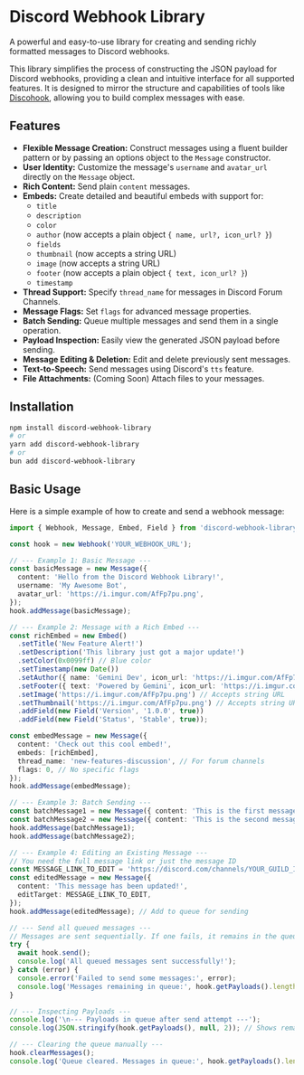# Discord Webhook Library

A powerful and easy-to-use library for creating and sending richly formatted messages to Discord webhooks.

This library simplifies the process of constructing the JSON payload for Discord webhooks, providing a clean and intuitive interface for all supported features. It is designed to mirror the structure and capabilities of tools like [Discohook](https://discohook.org/), allowing you to build complex messages with ease.

## Features

- **Flexible Message Creation:** Construct messages using a fluent builder pattern or by passing an options object to the `Message` constructor.
- **User Identity:** Customize the message's `username` and `avatar_url` directly on the `Message` object.
- **Rich Content:** Send plain `content` messages.
- **Embeds:** Create detailed and beautiful embeds with support for:
  - `title`
  - `description`
  - `color`
  - `author` (now accepts a plain object `{ name, url?, icon_url? }`)
  - `fields`
  - `thumbnail` (now accepts a string URL)
  - `image` (now accepts a string URL)
  - `footer` (now accepts a plain object `{ text, icon_url? }`)
  - `timestamp`
- **Thread Support:** Specify `thread_name` for messages in Discord Forum Channels.
- **Message Flags:** Set `flags` for advanced message properties.
- **Batch Sending:** Queue multiple messages and send them in a single operation.
- **Payload Inspection:** Easily view the generated JSON payload before sending.
- **Message Editing & Deletion:** Edit and delete previously sent messages.
- **Text-to-Speech:** Send messages using Discord's `tts` feature.
- **File Attachments:** (Coming Soon) Attach files to your messages.

## Installation

```bash
npm install discord-webhook-library
# or
yarn add discord-webhook-library
# or
bun add discord-webhook-library
```

## Basic Usage

Here is a simple example of how to create and send a webhook message:

```typescript
import { Webhook, Message, Embed, Field } from 'discord-webhook-library';

const hook = new Webhook('YOUR_WEBHOOK_URL');

// --- Example 1: Basic Message ---
const basicMessage = new Message({
  content: 'Hello from the Discord Webhook Library!',
  username: 'My Awesome Bot',
  avatar_url: 'https://i.imgur.com/AfFp7pu.png',
});
hook.addMessage(basicMessage);

// --- Example 2: Message with a Rich Embed ---
const richEmbed = new Embed()
  .setTitle('New Feature Alert!')
  .setDescription('This library just got a major update!')
  .setColor(0x0099ff) // Blue color
  .setTimestamp(new Date())
  .setAuthor({ name: 'Gemini Dev', icon_url: 'https://i.imgur.com/AfFp7pu.png' }) // Accepts plain object
  .setFooter({ text: 'Powered by Gemini', icon_url: 'https://i.imgur.com/AfFp7pu.png' }) // Accepts plain object
  .setImage('https://i.imgur.com/AfFp7pu.png') // Accepts string URL
  .setThumbnail('https://i.imgur.com/AfFp7pu.png') // Accepts string URL
  .addField(new Field('Version', '1.0.0', true))
  .addField(new Field('Status', 'Stable', true));

const embedMessage = new Message({
  content: 'Check out this cool embed!',
  embeds: [richEmbed],
  thread_name: 'new-features-discussion', // For forum channels
  flags: 0, // No specific flags
});
hook.addMessage(embedMessage);

// --- Example 3: Batch Sending ---
const batchMessage1 = new Message({ content: 'This is the first message in a batch.' });
const batchMessage2 = new Message({ content: 'This is the second message in a batch.' });
hook.addMessage(batchMessage1);
hook.addMessage(batchMessage2);

// --- Example 4: Editing an Existing Message ---
// You need the full message link or just the message ID
const MESSAGE_LINK_TO_EDIT = 'https://discord.com/channels/YOUR_GUILD_ID/YOUR_CHANNEL_ID/YOUR_MESSAGE_ID';
const editedMessage = new Message({
  content: 'This message has been updated!',
  editTarget: MESSAGE_LINK_TO_EDIT,
});
hook.addMessage(editedMessage); // Add to queue for sending

// --- Send all queued messages ---
// Messages are sent sequentially. If one fails, it remains in the queue.
try {
  await hook.send();
  console.log('All queued messages sent successfully!');
} catch (error) {
  console.error('Failed to send some messages:', error);
  console.log('Messages remaining in queue:', hook.getPayloads().length);
}

// --- Inspecting Payloads ---
console.log('\n--- Payloads in queue after send attempt ---');
console.log(JSON.stringify(hook.getPayloads(), null, 2)); // Shows remaining messages

// --- Clearing the queue manually ---
hook.clearMessages();
console.log('Queue cleared. Messages in queue:', hook.getPayloads().length);
